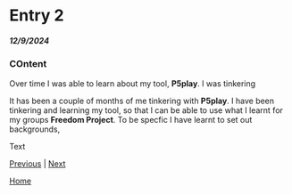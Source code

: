 # Entry 2
##### 12/9/2024

### COntent 

Over time I was able to learn about my tool, **P5play**. I was tinkering 


It has been a couple of months of me tinkering with **P5play**. I have been tinkering and learning my tool, so that I can be able to use what I learnt for my groups **Freedom Project**. To be specfic I have learnt to set out backgrounds,




















Text

[Previous](entry01.md) | [Next](entry03.md)

[Home](../README.md)

